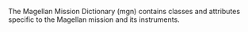 The Magellan Mission Dictionary (mgn) contains classes and attributes specific to the Magellan mission and its instruments.

